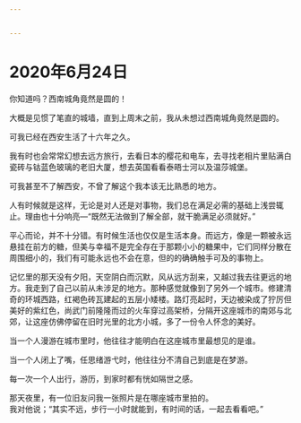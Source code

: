 ```yaml
---


---
```


<h1 id="年6月24日">2020年6月24日</h1>
<p>你知道吗？西南城角竟然是圆的！</p>
<p>大概是见惯了笔直的城墙，直到上周末之前，我从未想过西南城角竟然是圆的。</p>
<p>可我已经在西安生活了十六年之久。</p>
<p>我有时也会常常幻想去远方旅行，去看日本的樱花和电车，去寻找老相片里贴满白瓷砖与钴蓝色玻璃的老旧大厦，想去英国看看泰晤士河以及温莎城堡。</p>
<p>可我甚至不了解西安，不曾了解这个我本该无比熟悉的地方。</p>
<p>人有时候就是这样，无论是对人还是对事物，我们总在满足必需的基础上浅尝辄止。理由也十分响亮—“既然无法做到了解全部，就干脆满足必须就好。”</p>
<p>平心而论，并不十分错。有时候生活也仅仅是生活本身。而远方，像是一颗被永远悬挂在前方的糖，但美与幸福不是完全存在于那颗小小的糖果中，它们同样分散在周围细小的，我们有可能永远也不会在意，但的的确确触手可及的事物上。</p>
<p>记忆里的那天没有夕阳，天空阴白而沉默，风从远方刮来，又越过我去往更远的地方。我走到了自己以前从未涉足的地方。那种感觉就像到了另外一个城市。修建清奇的环城西路，红褐色砖瓦建起的五层小矮楼。路灯亮起时，天边被染成了狞厉但美好的紫红色，尚武门前隆隆而过的火车穿过高架桥，分隔开这座城市的南郊与北郊，让这座仿佛停留在旧时光里的北方小城，多了一份令人怀念的美好。</p>
<p>当一个人漫游在城市里时，他往往才能明白在这座城市里最想见的是谁。</p>
<p>当一个人闭上了嘴，任思绪游弋时，他往往分不清自己到底是在梦游。</p>
<p>每一次一个人出行，游历，到家时都有恍如隔世之感。</p>
<p>那天夜里，有一位旧友问我一张照片是在哪座城市里拍的。<br>
我对他说；“其实不远，步行一小时就能到，有时间的话，一起去看看吧。”</p>

